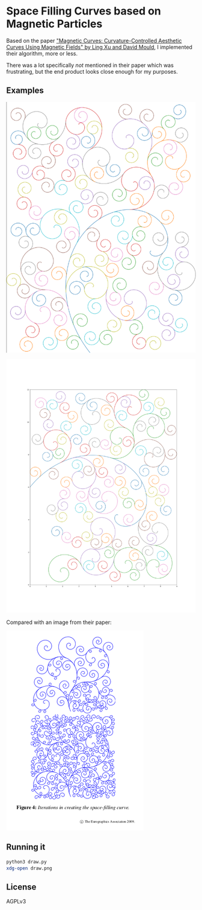 # Space Filling Curves based on Magnetic Particles

Based on the paper ["Magnetic Curves: Curvature-Controlled Aesthetic Curves
Using Magnetic Fields" by Ling Xu and David Mould](https://dl.acm.org/doi/10.5555/2381286.2381288), I implemented their
algorithm, more or less.

There was a lot specifically *not* mentioned in their paper which was frustrating, but the end product looks close enough for my purposes.

## Examples

![a curvey root structure pattern fills the area](examples/draw.png)

![the same thing but sideways](examples/horiz.png)

Compared with an image from their paper:

![their image, similar to the above](examples/theirs.png)

## Running it

```bash
python3 draw.py
xdg-open draw.png
```

## License

AGPLv3
